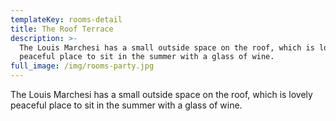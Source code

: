 ```yaml
---
templateKey: rooms-detail
title: The Roof Terrace
description: >-
  The Louis Marchesi has a small outside space on the roof, which is lovely
  peaceful place to sit in the summer with a glass of wine.
full_image: /img/rooms-party.jpg
---
```

The Louis Marchesi has a small outside space on the roof, which is lovely peaceful place to sit in the summer with a glass of wine.
